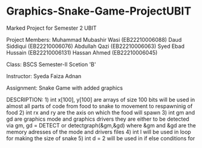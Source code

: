 # Graphics-Snake-Game-ProjectUBIT
Marked Project for Semester 2 UBIT

Project Members: Muhammad Mubashir Wasi     (EB22210006088)
                 Daud Siddiqui              (EB22210006076)
                 Abdullah Qazi              (EB22210006063)
                 Syed Ebad Hussain          (EB22210006131)
                 Hassan Ahmed               (EB22210006045)

Class:           BSCS Semester-II Scetion 'B'

Instructor:      Syeda Faiza Adnan

Assignment:      Snake Game with added graphics

DESCRIPTION: 
    1) int x[100], y[100] are arrays of size 100 bits will be used in almost all parts of code from food to snake to movement to respawninig of food
    2) int rx and ry are the axis on which the food will spawn
    3) int gm and gd are graphics mode and graphics drivers they are either to be detected via gm, gd = DETECT or detectgraph(&gm,&gd) where &gm and &gd are the memory adresses of the mode and drivers files
    4) int l will be used in loop for making the size of snake
    5) int d = 2 will be used in if else conditions for 
